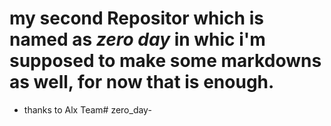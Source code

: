 # my second Repositor which is named as _zero day_ in whic i'm supposed to make some __markdowns__ as well, for now that is enough.
* thanks to Alx Team# zero_day-
